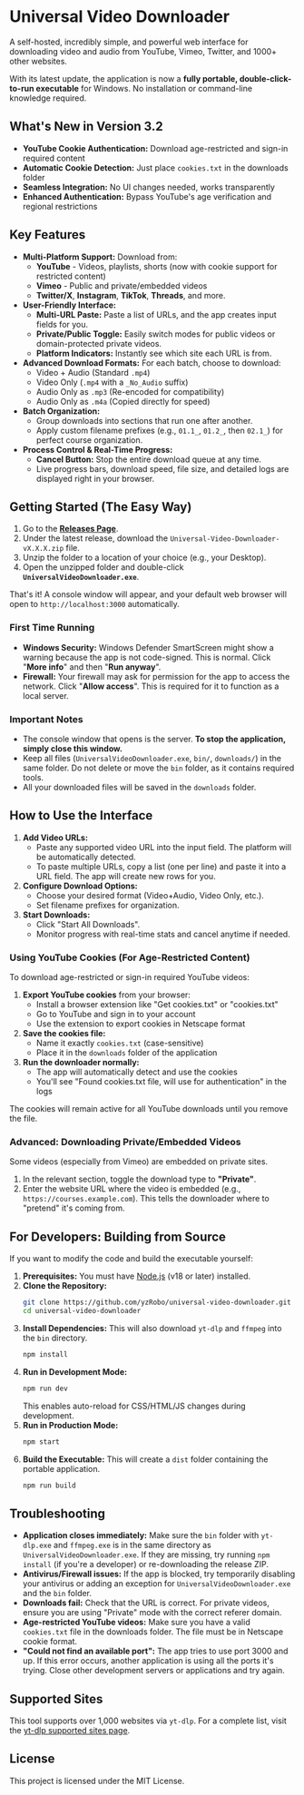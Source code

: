 # Universal Video Downloader

A self-hosted, incredibly simple, and powerful web interface for downloading video and audio from YouTube, Vimeo, Twitter, and 1000+ other websites.

With its latest update, the application is now a **fully portable, double-click-to-run executable** for Windows. No installation or command-line knowledge required.

## What's New in Version 3.2

*   **YouTube Cookie Authentication:** Download age-restricted and sign-in required content
*   **Automatic Cookie Detection:** Just place `cookies.txt` in the downloads folder
*   **Seamless Integration:** No UI changes needed, works transparently
*   **Enhanced Authentication:** Bypass YouTube's age verification and regional restrictions

## Key Features

*   **Multi-Platform Support:** Download from:
    *   **YouTube** - Videos, playlists, shorts (now with cookie support for restricted content)
    *   **Vimeo** - Public and private/embedded videos
    *   **Twitter/X**, **Instagram**, **TikTok**, **Threads**, and more.
*   **User-Friendly Interface:**
    *   **Multi-URL Paste:** Paste a list of URLs, and the app creates input fields for you.
    *   **Private/Public Toggle:** Easily switch modes for public videos or domain-protected private videos.
    *   **Platform Indicators:** Instantly see which site each URL is from.
*   **Advanced Download Formats:** For each batch, choose to download:
    *   Video + Audio (Standard `.mp4`)
    *   Video Only (`.mp4` with a `_No_Audio` suffix)
    *   Audio Only as `.mp3` (Re-encoded for compatibility)
    *   Audio Only as `.m4a` (Copied directly for speed)
*   **Batch Organization:**
    *   Group downloads into sections that run one after another.
    *   Apply custom filename prefixes (e.g., `01.1_`, `01.2_`, then `02.1_`) for perfect course organization.
*   **Process Control & Real-Time Progress:**
    *   **Cancel Button:** Stop the entire download queue at any time.
    *   Live progress bars, download speed, file size, and detailed logs are displayed right in your browser.

## Getting Started (The Easy Way)

1.  Go to the [**Releases Page**](https://github.com/yzRobo/universal-video-downloader/releases).
2.  Under the latest release, download the `Universal-Video-Downloader-vX.X.X.zip` file.
3.  Unzip the folder to a location of your choice (e.g., your Desktop).
4.  Open the unzipped folder and double-click **`UniversalVideoDownloader.exe`**.

That's it! A console window will appear, and your default web browser will open to `http://localhost:3000` automatically.

### First Time Running

*   **Windows Security:** Windows Defender SmartScreen might show a warning because the app is not code-signed. This is normal. Click "**More info**" and then "**Run anyway**".
*   **Firewall:** Your firewall may ask for permission for the app to access the network. Click "**Allow access**". This is required for it to function as a local server.

### Important Notes
*   The console window that opens is the server. **To stop the application, simply close this window.**
*   Keep all files (`UniversalVideoDownloader.exe`, `bin/`, `downloads/`) in the same folder. Do not delete or move the `bin` folder, as it contains required tools.
*   All your downloaded files will be saved in the `downloads` folder.

## How to Use the Interface

1.  **Add Video URLs:**
    *   Paste any supported video URL into the input field. The platform will be automatically detected.
    *   To paste multiple URLs, copy a list (one per line) and paste it into a URL field. The app will create new rows for you.
2.  **Configure Download Options:**
    *   Choose your desired format (Video+Audio, Video Only, etc.).
    *   Set filename prefixes for organization.
3.  **Start Downloads:**
    *   Click "Start All Downloads".
    *   Monitor progress with real-time stats and cancel anytime if needed.

### Using YouTube Cookies (For Age-Restricted Content)

To download age-restricted or sign-in required YouTube videos:

1.  **Export YouTube cookies** from your browser:
    *   Install a browser extension like "Get cookies.txt" or "cookies.txt"
    *   Go to YouTube and sign in to your account
    *   Use the extension to export cookies in Netscape format
2.  **Save the cookies file:**
    *   Name it exactly `cookies.txt` (case-sensitive)
    *   Place it in the `downloads` folder of the application
3.  **Run the downloader normally:**
    *   The app will automatically detect and use the cookies
    *   You'll see "Found cookies.txt file, will use for authentication" in the logs

The cookies will remain active for all YouTube downloads until you remove the file.

### Advanced: Downloading Private/Embedded Videos

Some videos (especially from Vimeo) are embedded on private sites.
1.  In the relevant section, toggle the download type to **"Private"**.
2.  Enter the website URL where the video is embedded (e.g., `https://courses.example.com`). This tells the downloader where to "pretend" it's coming from.

## For Developers: Building from Source

If you want to modify the code and build the executable yourself:

1.  **Prerequisites:** You must have [Node.js](https://nodejs.org/) (v18 or later) installed.
2.  **Clone the Repository:**
    ```bash
    git clone https://github.com/yzRobo/universal-video-downloader.git
    cd universal-video-downloader
    ```
3.  **Install Dependencies:** This will also download `yt-dlp` and `ffmpeg` into the `bin` directory.
    ```bash
    npm install
    ```
4.  **Run in Development Mode:**
    ```bash
    npm run dev
    ```
    This enables auto-reload for CSS/HTML/JS changes during development.
5.  **Run in Production Mode:**
    ```bash
    npm start
    ```
6.  **Build the Executable:** This will create a `dist` folder containing the portable application.
    ```bash
    npm run build
    ```

## Troubleshooting

*   **Application closes immediately:** Make sure the `bin` folder with `yt-dlp.exe` and `ffmpeg.exe` is in the same directory as `UniversalVideoDownloader.exe`. If they are missing, try running `npm install` (if you're a developer) or re-downloading the release ZIP.
*   **Antivirus/Firewall issues:** If the app is blocked, try temporarily disabling your antivirus or adding an exception for `UniversalVideoDownloader.exe` and the `bin` folder.
*   **Downloads fail:** Check that the URL is correct. For private videos, ensure you are using "Private" mode with the correct referer domain.
*   **Age-restricted YouTube videos:** Make sure you have a valid `cookies.txt` file in the downloads folder. The file must be in Netscape cookie format.
*   **"Could not find an available port":** The app tries to use port 3000 and up. If this error occurs, another application is using all the ports it's trying. Close other development servers or applications and try again.

## Supported Sites

This tool supports over 1,000 websites via `yt-dlp`. For a complete list, visit the [yt-dlp supported sites page](https://github.com/yt-dlp/yt-dlp/blob/master/supportedsites.md).

## License

This project is licensed under the MIT License.
